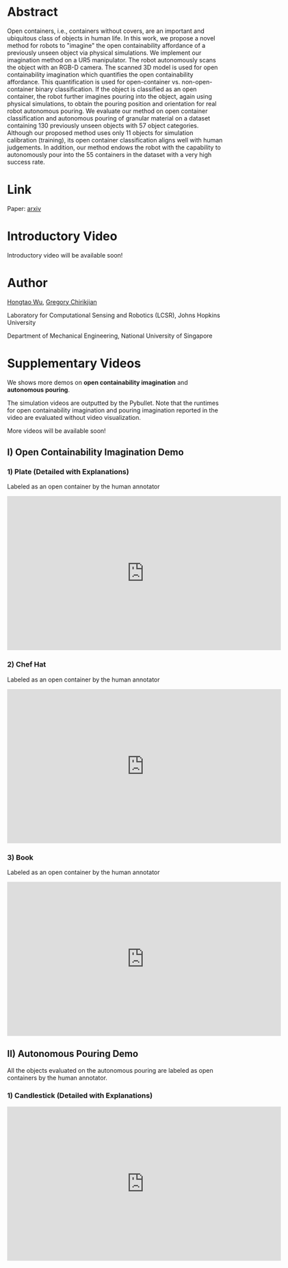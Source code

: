 # Abstract

Open containers, i.e., containers without covers, are an important and ubiquitous class of objects in human life. In this work, we propose a novel method for robots to "imagine" the open containability affordance of a previously unseen object via physical simulations. We implement our imagination method on a UR5 manipulator. The robot autonomously scans the object with an RGB-D camera. The scanned 3D model is used for open containability imagination which quantifies the open containability affordance. This quantification is used for open-container vs. non-open-container binary classification. If the object is classified as an open container, the robot further imagines pouring into the object, again using physical simulations, to obtain the pouring position and orientation for real robot autonomous pouring. We evaluate our method on open container classification and autonomous pouring of granular material on a dataset containing 130 previously unseen objects with 57 object categories. Although our proposed method uses only 11 objects for simulation calibration (training), its open container classification aligns well with human judgements. In addition, our method endows the robot with the capability to autonomously pour into the 55 containers in the dataset with a very high success rate.

# Link
Paper: [arxiv](https://arxiv.org/abs/2008.02321)

# Introductory Video
Introductory video will be available soon!

# Author
[Hongtao Wu](https://hongtaowu67.github.io), [Gregory Chirikjian](https://www.eng.nus.edu.sg/me/staff/chirikjian-gregory-s/)

Laboratory for Computational Sensing and Robotics (LCSR), Johns Hopkins University

Department of Mechanical Engineering, National University of Singapore

# Supplementary Videos
We shows more demos on **open containability imagination** and **autonomous pouring**.

The simulation videos are outputted by the Pybullet. Note that the runtimes for open containability imagination and pouring imagination reported in the video are evaluated without video visualization. 

More videos will be available soon!

## I) Open Containability Imagination Demo

### 1) Plate (Detailed with Explanations)
Labeled as an open container by the human annotator
<iframe width="640" height="360" src="https://www.youtube.com/embed/5uwp5y1xEL0" frameborder="0" allow="autoplay; encrypted-media" allowfullscreen></iframe>

### 2) Chef Hat
Labeled as an open container by the human annotator
<iframe width="640" height="360" src="https://www.youtube.com/embed/JT91sXS0dvA" frameborder="0" allow="autoplay; encrypted-media" allowfullscreen></iframe>

### 3) Book
Labeled as an open container by the human annotator
<iframe width="640" height="360" src="https://www.youtube.com/embed/oKLJqdkz328" frameborder="0" allow="autoplay; encrypted-media" allowfullscreen></iframe>

## II) Autonomous Pouring Demo
All the objects evaluated on the autonomous pouring are labeled as open containers by the human annotator.

### 1) Candlestick (Detailed with Explanations)
<iframe width="640" height="360" src="https://www.youtube.com/embed/tAAX00pjsAI" frameborder="0" allow="autoplay; encrypted-media" allowfullscreen></iframe>

